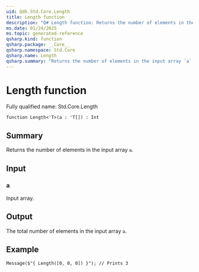 ```yaml
---
uid: Qdk.Std.Core.Length
title: Length function
description: "Q# Length function: Returns the number of elements in the input array `a`."
ms.date: 01/24/2025
ms.topic: generated-reference
qsharp.kind: function
qsharp.package: __Core__
qsharp.namespace: Std.Core
qsharp.name: Length
qsharp.summary: "Returns the number of elements in the input array `a`."
---
```


# Length function

Fully qualified name: Std.Core.Length

```qsharp
function Length<'T>(a : 'T[]) : Int
```

## Summary
Returns the number of elements in the input array `a`.

## Input
### a
Input array.

## Output
The total number of elements in the input array `a`.

## Example
```qsharp
Message($"{ Length([0, 0, 0]) }"); // Prints 3
```
